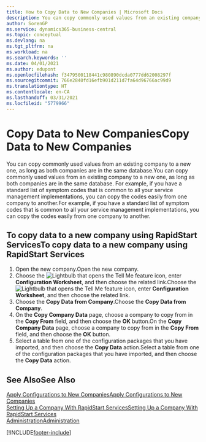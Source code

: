 ```yaml
---
title: How to Copy Data to New Companies | Microsoft Docs
description: You can copy commonly used values from an existing company to a new one, as long as both companies are in the same database. For example, if you have a standard list of symptom codes that is common to all your service management implementations, you can copy the codes easily from one company to another.
author: SorenGP
ms.service: dynamics365-business-central
ms.topic: conceptual
ms.devlang: na
ms.tgt_pltfrm: na
ms.workload: na
ms.search.keywords: ''
ms.date: 04/01/2021
ms.author: edupont
ms.openlocfilehash: f3479500118441c980890dcda0777dd62008297f
ms.sourcegitcommit: 766e2840fd16efb901d211d7fa64d96766ac99d9
ms.translationtype: HT
ms.contentlocale: en-CA
ms.lasthandoff: 03/31/2021
ms.locfileid: "5779966"
---
```

# <a name="copy-data-to-new-companies"></a><span data-ttu-id="87ab6-104">Copy Data to New Companies</span><span class="sxs-lookup"><span data-stu-id="87ab6-104">Copy Data to New Companies</span></span>
<span data-ttu-id="87ab6-105">You can copy commonly used values from an existing company to a new one, as long as both companies are in the same database.</span><span class="sxs-lookup"><span data-stu-id="87ab6-105">You can copy commonly used values from an existing company to a new one, as long as both companies are in the same database.</span></span> <span data-ttu-id="87ab6-106">For example, if you have a standard list of symptom codes that is common to all your service management implementations, you can copy the codes easily from one company to another.</span><span class="sxs-lookup"><span data-stu-id="87ab6-106">For example, if you have a standard list of symptom codes that is common to all your service management implementations, you can copy the codes easily from one company to another.</span></span>  

## <a name="to-copy-data-to-a-new-company-using-rapidstart-services"></a><span data-ttu-id="87ab6-107">To copy data to a new company using RapidStart Services</span><span class="sxs-lookup"><span data-stu-id="87ab6-107">To copy data to a new company using RapidStart Services</span></span>  
1. <span data-ttu-id="87ab6-108">Open the new company.</span><span class="sxs-lookup"><span data-stu-id="87ab6-108">Open the new company.</span></span>  
2. <span data-ttu-id="87ab6-109">Choose the ![Lightbulb that opens the Tell Me feature](media/ui-search/search_small.png "Tell me what you want to do") icon, enter **Configuration Worksheet**, and then choose the related link.</span><span class="sxs-lookup"><span data-stu-id="87ab6-109">Choose the ![Lightbulb that opens the Tell Me feature](media/ui-search/search_small.png "Tell me what you want to do") icon, enter **Configuration Worksheet**, and then choose the related link.</span></span>  
3. <span data-ttu-id="87ab6-110">Choose the **Copy Data from Company**.</span><span class="sxs-lookup"><span data-stu-id="87ab6-110">Choose the **Copy Data from Company**.</span></span>  
4. <span data-ttu-id="87ab6-111">On the **Copy Company Data** page, choose a company to copy from in the **Copy From** field, and then choose the **OK** button.</span><span class="sxs-lookup"><span data-stu-id="87ab6-111">On the **Copy Company Data** page, choose a company to copy from in the **Copy From** field, and then choose the **OK** button.</span></span>  
5. <span data-ttu-id="87ab6-112">Select a table from one of the configuration packages that you have imported, and then choose the **Copy Data** action.</span><span class="sxs-lookup"><span data-stu-id="87ab6-112">Select a table from one of the configuration packages that you have imported, and then choose the **Copy Data** action.</span></span>

## <a name="see-also"></a><span data-ttu-id="87ab6-113">See Also</span><span class="sxs-lookup"><span data-stu-id="87ab6-113">See Also</span></span>
[<span data-ttu-id="87ab6-114">Apply Configurations to New Companies</span><span class="sxs-lookup"><span data-stu-id="87ab6-114">Apply Configurations to New Companies</span></span>](admin-apply-configuration-to-new-companies.md)  
[<span data-ttu-id="87ab6-115">Setting Up a Company With RapidStart Services</span><span class="sxs-lookup"><span data-stu-id="87ab6-115">Setting Up a Company With RapidStart Services</span></span>](admin-set-up-a-company-with-rapidstart.md)  
[<span data-ttu-id="87ab6-116">Administration</span><span class="sxs-lookup"><span data-stu-id="87ab6-116">Administration</span></span>](admin-setup-and-administration.md)


[!INCLUDE[footer-include](includes/footer-banner.md)]